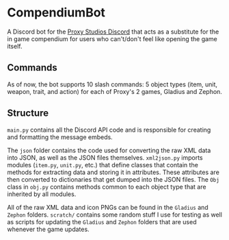 # CompendiumBot
A Discord bot for the [Proxy Studios Discord](https://discord.gg/proxystudios) that acts as a substitute for the in game compendium for users who can't/don't feel like opening the game itself.

## Commands
As of now, the bot supports 10 slash commands: 5 object types (item, unit, weapon, trait, and action) for each of Proxy's 2 games, Gladius and Zephon.

## Structure
`main.py` contains all the Discord API code and is responsible for creating and formatting the message embeds.

The `json` folder contains the code used for converting the raw XML data into JSON, as well as the JSON files themselves. `xml2json.py` imports modules (`item.py`, `unit.py`, etc.) that define classes that contain the methods for extracting data and storing it in attributes. These attributes are then converted to dictionaries that get dumped into the JSON files. The `Obj` class in `obj.py` contains methods common to each object type that are inherited by all modules.

All of the raw XML data and icon PNGs can be found in the `Gladius` and `Zephon` folders. `scratch/` contains some random stuff I use for testing as well as scripts for updating the `Gladius` and `Zephon` folders that are used whenever the game updates.
